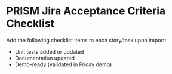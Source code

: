 # PRISM Jira Acceptance Criteria Checklist

Add the following checklist items to each story/task upon import:
- Unit tests added or updated
- Documentation updated
- Demo-ready (validated in Friday demo)
